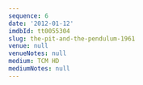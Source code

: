 ```yaml
---
sequence: 6
date: '2012-01-12'
imdbId: tt0055304
slug: the-pit-and-the-pendulum-1961
venue: null
venueNotes: null
medium: TCM HD
mediumNotes: null
---
```


